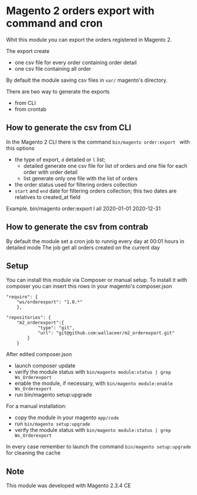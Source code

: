 # Magento 2 orders export with command and cron

Whit this module you can export the orders registered in Magento 2.

The export create
- one csv file for every order containing order detail
- one csv file containing all order

By default the module saving csv files in `var/` magento's directory.

There are two way to generate the exports
* from CLI 
* from crontab

## How to generate the csv from CLI
In the Magento 2 CLI there is the command 
`bin/magento order:export ` with this options
* the type of export, `d` detailed or `l` list; 
    - detailed generate one csv file for list of orders and one file for each order with order detail
    - list generate only one file with the list of orders
* the order status used for filtering orders collection
* `start` and `end` date for filtering orders collection; this two dates are relatives to created_at field     

Example.
bin/magento order:export l all 2020-01-01 2020-12-31

## How to generate the csv from contrab 
By default the module set a cron job to runnig every day at 00:01 hours in detailed mode
The job get all orders created on the current day

## Setup

You can install this module via Composer or manual setup.
To install it with composer you can insert this rows in your magento's composer.json
```
"require": {
	"ws/orderexport": "1.0.*"
    },
```
```
"repositories": {
	"m2_orderexport":{
            "type": "git",
            "url": "git@github.com:wallaceer/m2_orderexport.git"
        }
    }
```
  
After edited composer.json 
- launch composer update
- verify the module status with `bin/magento module:status | grep Ws_Orderexport`
- enable the module, if necessary, with `bin/magento module:enable Ws_Orderexport`
- run bin/magento setup:upgrade
    
For a manual installation:
* copy the module in your magento `app/code`
* run `bin/magento setup:upgrade`
* verify the module status with `bin/magento module:status | grep Ws_Orderexport`


In every case remember to launch the command `bin/magento setup:upgrade` for cleaning the cache


## Note
This module was developed with Magento 2.3.4 CE   
